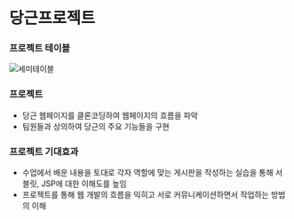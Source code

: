 # 당근프로젝트

### 프로젝트 테이블
![세미테이블](https://user-images.githubusercontent.com/67787525/172329526-ea76936d-145f-42b9-b4da-27a5b317f3e0.PNG)


### 프로젝트
- 당근 웹페이지를 클론코딩하여 웹페이지의 흐름을 파악
- 팀원들과 상의하여 당근의 주요 기능들을 구현

### 프로젝트 기대효과 
- 수업에서 배운 내용을 토대로 각자 역할에 맞는 게시판을 작성하는 실습을 통해   서블릿,  JSP에 대한 이해도를 높임
- 프로젝트를 통해 웹 개발의 흐름을 익히고 서로 커뮤니케이션하면서 작업하는 방법의 이해
